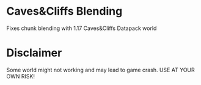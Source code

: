 # Caves&Cliffs Blending
Fixes chunk blending with 1.17 Caves&Cliffs Datapack world

# Disclaimer
Some world might not working and may lead to game crash. USE AT YOUR OWN RISK!